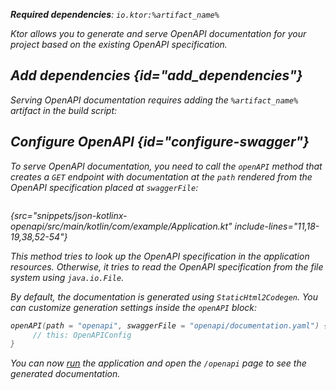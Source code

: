 [//]: # (title: OpenAPI)

<var name="artifact_name" value="ktor-server-openapi"/>
<var name="package_name" value="io.ktor.server.plugins.openapi"/>

<tldr>
<p>
<b>Required dependencies</b>: <code>io.ktor:%artifact_name%</code>
</p>
<var name="example_name" value="json-kotlinx-openapi"/>
<include from="lib.topic" element-id="download_example"/>
<include from="lib.topic" element-id="native_server_not_supported"/>
</tldr>

Ktor allows you to generate and serve OpenAPI documentation for your project based on the existing OpenAPI specification.

<include from="swagger-ui.md" element-id="open-api-note"/>


## Add dependencies {id="add_dependencies"}

Serving OpenAPI documentation requires adding the `%artifact_name%` artifact in the build script:

<include from="lib.topic" element-id="add_ktor_artifact"/>


## Configure OpenAPI {id="configure-swagger"}

To serve OpenAPI documentation, you need to call the `openAPI` method that creates a `GET` endpoint with documentation 
at the `path` rendered from the OpenAPI specification placed at `swaggerFile`:

```kotlin
```
{src="snippets/json-kotlinx-openapi/src/main/kotlin/com/example/Application.kt" include-lines="11,18-19,38,52-54"}

This method tries to look up the OpenAPI specification in the application resources.
Otherwise, it tries to read the OpenAPI specification from the file system using `java.io.File`.

By default, the documentation is generated using `StaticHtml2Codegen`.
You can customize generation settings inside the `openAPI` block:

```kotlin
openAPI(path = "openapi", swaggerFile = "openapi/documentation.yaml") {
     // this: OpenAPIConfig       
}
```

You can now [run](running.md) the application and open the `/openapi` page to see the generated documentation.